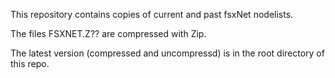This repository contains copies of current and past fsxNet nodelists.

The files FSXNET.Z?? are compressed with Zip.

The latest version (compressed and uncompressd) is in the root directory of this repo.

